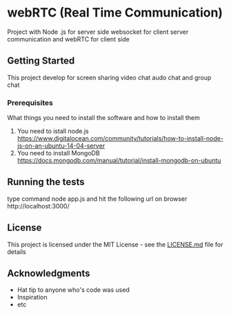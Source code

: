 # webRTC (Real Time Communication)
Project with Node .js for server side websocket for client server communication and webRTC for client side

## Getting Started
This project develop for screen sharing video chat audo chat and group chat

### Prerequisites

What things you need to install the software and how to install them
1) You need to istall node.js
   https://www.digitalocean.com/community/tutorials/how-to-install-node-js-on-an-ubuntu-14-04-server
2) You need to install MongoDB
   https://docs.mongodb.com/manual/tutorial/install-mongodb-on-ubuntu

## Running the tests
type command 
node app.js
and hit the following url on browser
http://localhost:3000/

## License

This project is licensed under the MIT License - see the [LICENSE.md](LICENSE.md) file for details

## Acknowledgments

* Hat tip to anyone who's code was used
* Inspiration
* etc
